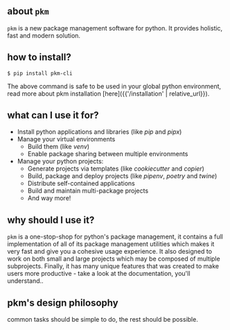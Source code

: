 ## about `pkm`

`pkm` is a new package management software for python. It provides holistic, fast and modern solution.

## how to install?
```console
$ pip install pkm-cli
```
The above command is safe to be used in your global python environment, read more about pkm installation [here]({{'/installation' | relative_url}}). 

## what can I use it for?

- Install python applications and libraries (like <i cmd>pip</i> and <i cmd>pipx</i>)
- Manage your virtual environments
  - Build them (like <i cmd>venv</i>)
  - Enable package sharing between multiple environments
- Manage your python projects:
    - Generate projects via templates (like <i cmd>cookiecutter</i> and <i cmd>copier</i>)
    - Build, package and deploy projects (like <i cmd>pipenv</i>, <i cmd>poetry</i> and <i cmd>twine</i>)
    - Distribute self-contained applications
    - Build and maintain multi-package projects
    - And way more!

## why should I use it?

`pkm` is a one-stop-shop for python's package management, it contains a full implementation of all of its package management
utilities which makes it very fast and give you a cohesive usage experience. It also designed to work on both small and
large projects which may be composed of multiple subprojects. Finally, it has many unique features that was created to
make users more productive - take a look at the documentation, you'll understand..

## pkm's design philosophy
common tasks should be simple to do, the rest should be possible.

 
  
    
 